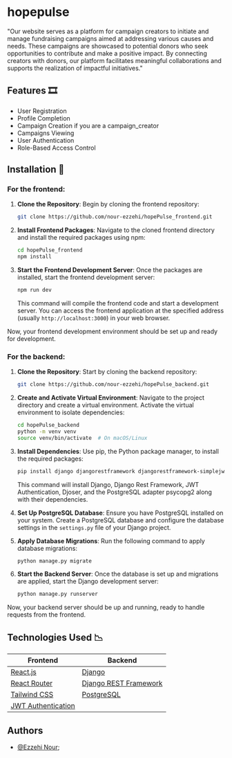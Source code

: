 
# hopepulse
"Our website serves as a platform for campaign creators to initiate and manage fundraising campaigns aimed at addressing various causes and needs. These campaigns are showcased to potential donors who seek opportunities to contribute and make a positive impact. By connecting creators with donors, our platform facilitates meaningful collaborations and supports the realization of impactful initiatives."

## Features 🎞️

- User Registration 
- Profile Completion
- Campaign Creation if you are a campaign_creator
- Campaigns Viewing
- User Authentication
- Role-Based Access Control 


## Installation 🔧

### For the frontend:

1. **Clone the Repository**: Begin by cloning the frontend repository:

    ```bash
    git clone https://github.com/nour-ezzehi/hopePulse_frontend.git
    ```

2. **Install Frontend Packages**: Navigate to the cloned frontend directory and install the required packages using npm:

    ```bash
    cd hopePulse_frontend
    npm install
    ```

3. **Start the Frontend Development Server**: Once the packages are installed, start the frontend development server:

    ```bash
    npm run dev
    ```

    This command will compile the frontend code and start a development server. You can access the frontend application at the specified address (usually `http://localhost:3000`) in your web browser.

Now, your frontend development environment should be set up and ready for development.

### For the backend:

1. **Clone the Repository**: Start by cloning the backend repository:

    ```bash
    git clone https://github.com/nour-ezzehi/hopePulse_backend.git
    ```

2. **Create and Activate Virtual Environment**: Navigate to the project directory and create a virtual environment. Activate the virtual environment to isolate dependencies:

    ```bash
    cd hopePulse_backend
    python -m venv venv
    source venv/bin/activate  # On macOS/Linux
    ```

3. **Install Dependencies**: Use pip, the Python package manager, to install the required packages:

    ```bash
    pip install django djangorestframework djangorestframework-simplejwt djoser psycopg2
    ```

    This command will install Django, Django Rest Framework, JWT Authentication, Djoser, and the PostgreSQL adapter psycopg2 along with their dependencies.

4. **Set Up PostgreSQL Database**: Ensure you have PostgreSQL installed on your system. Create a PostgreSQL database and configure the database settings in the `settings.py` file of your Django project.

5. **Apply Database Migrations**: Run the following command to apply database migrations:

    ```bash
    python manage.py migrate
    ```

6. **Start the Backend Server**: Once the database is set up and migrations are applied, start the Django development server:

    ```bash
    python manage.py runserver
    ```

Now, your backend server should be up and running, ready to handle requests from the frontend.

## Technologies Used 📉
| Frontend           | Backend          |   
| ----------------- | ------------------------------------------------------------------ |
| [React.js]() | [Django]() |
| [React Router]() | [Django REST Framework]() |
| [Tailwind CSS]()| [PostgreSQL]() |
 [JWT Authentication]() | 	

## Authors
- [@Ezzehi Nour](https://github.com/nour-ezzehi);
